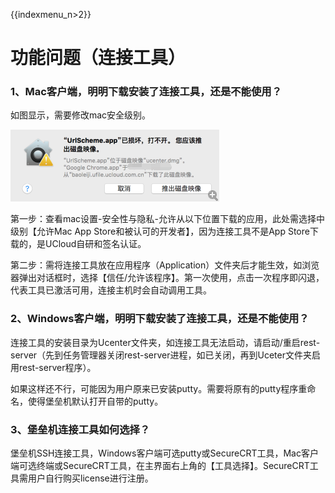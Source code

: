 {{indexmenu_n>2}}

# 功能问题（连接工具）

### 1、Mac客户端，明明下载安装了连接工具，还是不能使用？

如图显示，需要修改mac安全级别。

![](/images/安装失败.png)

第一步：查看mac设置-安全性与隐私-允许从以下位置下载的应用，此处需选择中级别【允许Mac App
Store和被认可的开发者】，因为连接工具不是App
Store下载的，是UCloud自研和签名认证。

第二步：需将连接工具放在应用程序（Application）文件夹后才能生效，如浏览器弹出对话框时，选择【信任/允许该程序】。第一次使用，点击一次程序即闪退，代表工具已激活可用，连接主机时会自动调用工具。

### 2、Windows客户端，明明下载安装了连接工具，还是不能使用？

连接工具的安装目录为Ucenter文件夹，如连接工具无法启动，请启动/重启rest-server（先到任务管理器关闭rest-server进程，如已关闭，再到Uceter文件夹启用rest-server程序）。

如果这样还不行，可能因为用户原来已安装putty。需要将原有的putty程序重命名，使得堡垒机默认打开自带的putty。

### 3、堡垒机连接工具如何选择？

堡垒机SSH连接工具，Windows客户端可选putty或SecureCRT工具，Mac客户端可选终端或SecureCRT工具，在主界面右上角的【工具选择】。SecureCRT工具需用户自行购买license进行注册。
